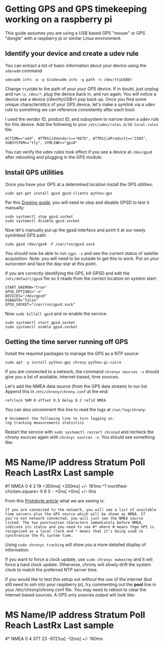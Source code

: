 # Getting GPS and GPS timekeeping working on a raspberry pi

This guide assumes you are using a USB based GPS "mouse" or GPS "dongle" with a raspberry pi or similar Linux environment.

## Identify your device and create a udev rule

You can extract a list of basic information about your device using the `udevadm` command:

`udevadm info -a -p $(udevadm info -q path -n /dev/ttyUSB0)`

Change `ttyUSB0` to the path of your your GPS device. If in doubt, just unplug and run `ls /dev/*`, plug the device back in, and run again. You will notice a device see a device (/dev/ttyUSB*) pop back up. Once you find some unique characteristics of your GPS device, let's make a symlink via a udev rule to something we can reference consistently after each boot. 

I used the vendor ID, product ID, and subsystem to narrow down a udev rule for this device. Add the following to your `/etc/udev/rules.d/10-local.rules` file:

```
ACTION=="add", ATTRS{idVendor}=="067b", ATTRS{idProduct}=="2303", SUBSYSTEM=="tty", SYMLINK+="gps0"
```

You can verify the udev rules took effect if you see a device at `/dev/gps0` after rebooting and plugging in the GPS module.

## Install GPS utilities

Once you have your GPS at a determined location install the GPS utilities:

`sudo apt-get install gpsd gpsd-clients python-gps`

Per this [Dragino guide](https://wiki.dragino.com/index.php?title=Getting_GPS_to_work_on_Raspberry_Pi_3_Model_B), you will need to stop and disable GPSD to test it manually:

```
sudo systemctl stop gpsd.socket
sudo systemctl disable gpsd.socket
```

Now let's manually put up the gpsd interface and point it at our newly symlinked GPS path:

`sudo gpsd /dev/gps0 -F /var/run/gpsd.sock`

You should now be able to run `cgps -s` and see the current status of satelite acquisition. Note: you will need to be outside to get this to work. Put on your sunscreen and face the day-star at this point.

If you are correctly identifying the GPS, kill GPSD and edit the `/etc/default/gpsd` file so it reads from the correct location on system start:

```
START_DAEMON="true"
GPSD_OPTIONS="-n"
DEVICES="/dev/gps0"
USBAUTO="false"
GPSD_SOCKET="/var/run/gpsd.sock"
```

Now `sudo killall gpsd` and re-enable the service:

```
sudo systemctl start gpsd.socket
sudo systemctl enable gpsd.socket
```

## Getting the time server running off GPS

Install the required packages to manage the GPS as a NTP source:

`sudo apt -y install python-gps chrony python-gi-cairo`

If you are connected to a network, the command `chronyx sources -v` should give you a list of available, internet-based, time sources.

Let's add the NMEA data source (from the GPS data stream) to our list. Append this in `/etc/chrony/chrony.conf` at the end:

`refclock SHM 0 offset 0.5 delay 0.2 refid NMEA`

You can also uncomment this line to read the logs at `/var/log/chrony`:

```
# Uncomment the following line to turn logging on.
log tracking measurements statistics
```

Restart the service with `sudo systemctl restart chronyd` and recheck the chrony sources again with `chronyc sources -v`. You should see something like:


  MS Name/IP address         Stratum Poll Reach LastRx Last sample
  ===============================================================================
  #? NMEA                          0   4     3    19   +350ms[ +350ms] +/-  161ms
  ^? mortified-chicken.square>     0   6     0     -     +0ns[   +0ns] +/-    0ns


From this [Protobyte article](https://photobyte.org/raspberry-pi-stretch-gps-dongle-as-a-time-source-with-chrony-timedatectl/) what we are seeing is: 

```
If you are connected to the network, you will see a list of available time servers plus the GPS source which will be shown as NMEA. If you’re not network connected, you will just see the NMEA source listed. The two punctuation characters immediately before NMEA, indicate its status and you need to see #* where # means thge GPS is recognised as a local clock and * means that it’s being used to synchronise the Pi system time.
```

Using `sudo chronyc tracking` will show you a more detailed display of information.

If you want to force a clock update, use `sudo chronyc makestep` and it will force a hard clock update. Otherwise, chrony will slowly drift the system clock to match the preferred NTP server time.

If you would like to test this setup out *without* the use of the internet (but still need to ssh into your raspberry pi), try commenting out the **pool** line in your /etc/chrony/chrony.conf file. You may need to reboot to clear the internet based sources. A GPS only sources output will look like:

  MS Name/IP address         Stratum Poll Reach LastRx Last sample               
  ===============================================================================
  #* NMEA                          0   4   377    23  -9721us[  -12ms] +/-  160ms

